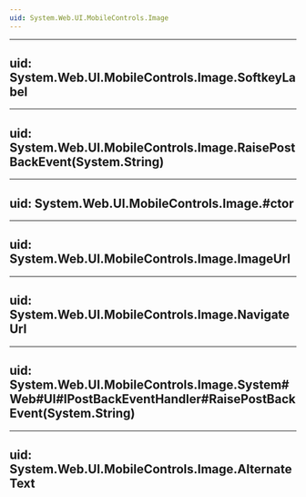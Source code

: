 ```yaml
---
uid: System.Web.UI.MobileControls.Image
---
```


---
uid: System.Web.UI.MobileControls.Image.SoftkeyLabel
---

---
uid: System.Web.UI.MobileControls.Image.RaisePostBackEvent(System.String)
---

---
uid: System.Web.UI.MobileControls.Image.#ctor
---

---
uid: System.Web.UI.MobileControls.Image.ImageUrl
---

---
uid: System.Web.UI.MobileControls.Image.NavigateUrl
---

---
uid: System.Web.UI.MobileControls.Image.System#Web#UI#IPostBackEventHandler#RaisePostBackEvent(System.String)
---

---
uid: System.Web.UI.MobileControls.Image.AlternateText
---
